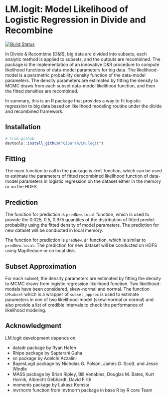 # LM.logit: Model Likelihood of Logistic Regression in Divide and Recombine

[![Build Status](https://github.com/QiSarah/LM.logit.git)](https://github.com/QiSarah/LM.logit.git)

In Divide & Recombine (D&R), big data are divided into subsets, each analytic method is applied to subsets, and the outputs are recombined. The package is the implementation of an innovative D&R procedure to compute likelihood functions of data-model parameters for big data. The likelihood-model is a parametric probability density function of the data-model parameters. The density parameters are estimated by fitting the density to MCMC draws from each subset data-model likelihood function, and then the fitted densities are recombined.

In summary, this is an R package that provides a way to fit logistic regression to big data based 
on likelihood modeling routine under the divide and recombined framework.


## Installation

```r
# from github
devtools::install_github("QiSarah/LM.logit")
```

## Fitting

The main function to call in the package is `drml` function, which can
be used to estimate the parameters of fitted recombined likelihood function of data-model parameters in logistic regression on the dataset either in the memory or on the HDFS.

## Prediction 

The function for prediction is `predNew.local` function, which is used to provide the 0.025, 0.5, 0.975 quantiles of the distribution of fitted predict probability using the fitted density of model parameters. The prediction for new dataset
will be conducted in local memory.

The function for prediction is `predNew.dr` function, which is similar to `predNew.local`. The prediction for new dataset
will be conducted on HDFS using MapReduce or on local disk.

## Subset Approximation

For each subset, the density parameters are estimated by fitting the density to MCMC draws from logistic regression likelihood function. Two likelihood-models have been considered, skew-normal and normal. The function `LMsubset` which is a wrapper of `subset_approx` is used to estimate parameters in one of two likelihood-model (skew-normal or normal) and also provide a list of credible intervals to check the performance of likelihood modeling.

## Acknowledgment

LM.logit development depends on: 
- datadr package by Ryan Hafen
- Rhipe package by Saptarshi Guha
- sn package by Adelchi Azzalini
- BayesLogit package by Nicholas G. Polson, James G. Scott, and Jesse Windle
- MASS package by Brian Ripley, Bill Venables, Douglas M. Bates, Kurt Hornik, Albrecht Gebhardt, David Firth
- moments package by Lukasz Komsta
- mvrnorm function from mvtnorm package in base R by R core Team
